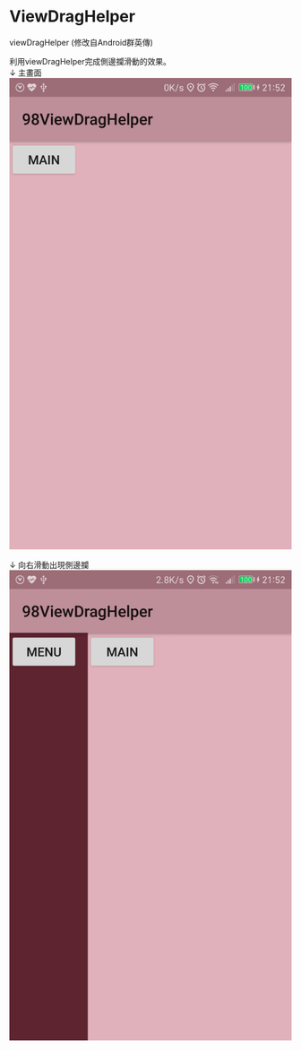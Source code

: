 # ViewDragHelper
viewDragHelper (修改自Android群英傳)

利用viewDragHelper完成側邊攔滑動的效果。
<br>
↓ 主畫面<br>
![Example1](pic1.jpg)

↓ 向右滑動出現側邊攔<br>
![Example1](pic2.jpg)

